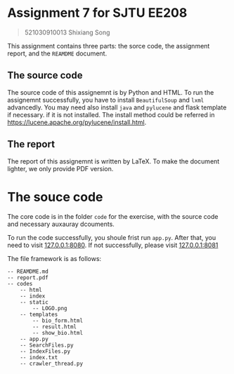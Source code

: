 # Assignment 7 for SJTU EE208
> 521030910013 Shixiang Song

This assignment contains three parts: the sorce code, the assignment report, and the ```REAMDME``` document.

## The source code
The source code of this assignemnt is by Python and HTML. To run the assignemnt successfully, you have to install ```BeautifulSoup``` and ```lxml``` advancedly. You may need also install `java` and `pylucene` and flask template if necessary. if it is not installed. The install method could be referred in https://lucene.apache.org/pylucene/install.html. 

## The report
The report of this assignemnt is written by LaTeX. To make the document lighter, we only provide PDF version.

# The souce code
The core code is in the folder `code` for the exercise, with the source code and necessary auxauray dcouments.

To run the code successfully, you shoule frist run `app.py`. After that, you need to visit [127.0.0.1:8080](127.0.0.1:8080). If not successfully, please visit [127.0.0.1:8081](127.0.0.1:8081)


The file framework is as follows:

    -- REAMDME.md
    -- report.pdf
    -- codes
        -- html
        -- index
        -- static
            -- LOGO.png
        -- templates
            -- bio_form.html
            -- result.html
            -- show_bio.html
        -- app.py
        -- SearchFiles.py
        -- IndexFiles.py
        -- index.txt
        -- crawler_thread.py